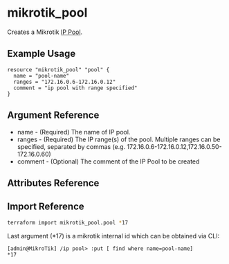 # mikrotik_pool

Creates a Mikrotik [IP Pool](https://wiki.mikrotik.com/wiki/Manual:IP/Pools).

## Example Usage

```hcl
resource "mikrotik_pool" "pool" {
  name = "pool-name"
  ranges = "172.16.0.6-172.16.0.12"
  comment = "ip pool with range specified"
}
```

## Argument Reference
* name - (Required) The name of IP pool.
* ranges - (Required) The IP range(s) of the pool. Multiple ranges can be specified, separated by commas (e.g. 172.16.0.6-172.16.0.12,172.16.0.50-172.16.0.60)
* comment - (Optional) The comment of the IP Pool to be created

## Attributes Reference

## Import Reference

```bash
terraform import mikrotik_pool.pool *17
```

Last argument (*17) is a mikrotik internal id which can be obtained via CLI:

```
[admin@MikroTik] /ip pool> :put [ find where name=pool-name]
*17
```
